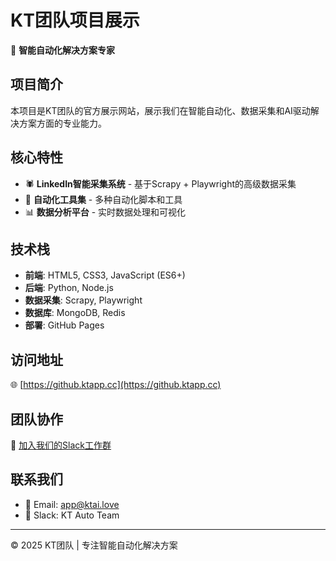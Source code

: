 # KT团队项目展示

🚀 **智能自动化解决方案专家**

## 项目简介

本项目是KT团队的官方展示网站，展示我们在智能自动化、数据采集和AI驱动解决方案方面的专业能力。

## 核心特性

- 🕷️ **LinkedIn智能采集系统** - 基于Scrapy + Playwright的高级数据采集
- 🤖 **自动化工具集** - 多种自动化脚本和工具
- 📊 **数据分析平台** - 实时数据处理和可视化

## 技术栈

- **前端**: HTML5, CSS3, JavaScript (ES6+)
- **后端**: Python, Node.js
- **数据采集**: Scrapy, Playwright
- **数据库**: MongoDB, Redis
- **部署**: GitHub Pages

## 访问地址

🌐 [https://github.ktapp.cc](https://github.ktapp.cc)

## 团队协作

💬 [加入我们的Slack工作群](https://join.slack.com/t/ktauto/shared_invite/zt-3c7cr63lx-C1vmUxkR8eMZ3PEHSUjEoA)

## 联系我们

- 📧 Email: app@ktai.love
- 💬 Slack: KT Auto Team

---

© 2025 KT团队 | 专注智能自动化解决方案